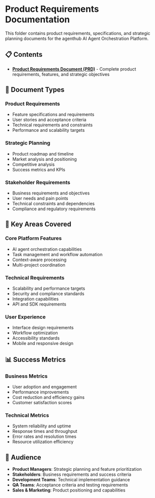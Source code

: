 # Product Requirements Documentation

This folder contains product requirements, specifications, and strategic planning documents for the agenthub AI Agent Orchestration Platform.

## 📋 Contents

- **[Product Requirements Document (PRD)](PRD.md)** - Complete product requirements, features, and strategic objectives

## 📝 Document Types

### Product Requirements
- Feature specifications and requirements
- User stories and acceptance criteria
- Technical requirements and constraints
- Performance and scalability targets

### Strategic Planning
- Product roadmap and timeline
- Market analysis and positioning
- Competitive analysis
- Success metrics and KPIs

### Stakeholder Requirements
- Business requirements and objectives
- User needs and pain points
- Technical constraints and dependencies
- Compliance and regulatory requirements

## 🎯 Key Areas Covered

### Core Platform Features
- AI agent orchestration capabilities
- Task management and workflow automation
- Context-aware processing
- Multi-project coordination

### Technical Requirements
- Scalability and performance targets
- Security and compliance standards
- Integration capabilities
- API and SDK requirements

### User Experience
- Interface design requirements
- Workflow optimization
- Accessibility standards
- Mobile and responsive design

## 📊 Success Metrics

### Business Metrics
- User adoption and engagement
- Performance improvements
- Cost reduction and efficiency gains
- Customer satisfaction scores

### Technical Metrics
- System reliability and uptime
- Response times and throughput
- Error rates and resolution times
- Resource utilization efficiency

## 👥 Audience

- **Product Managers**: Strategic planning and feature prioritization
- **Stakeholders**: Business requirements and success criteria
- **Development Teams**: Technical implementation guidance
- **QA Teams**: Acceptance criteria and testing requirements
- **Sales & Marketing**: Product positioning and capabilities